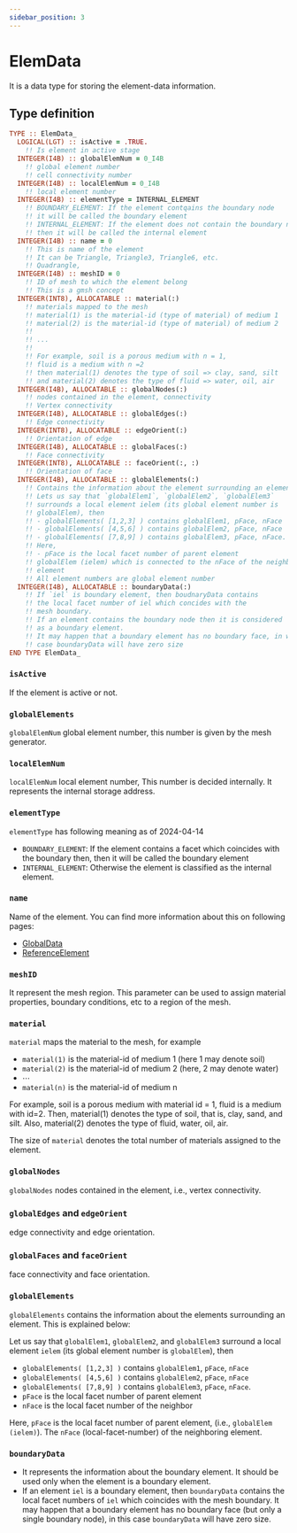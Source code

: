 ```yaml
---
sidebar_position: 3
---
```


# ElemData

<!-- markdownlint-disable MD041 MD013 MD033 MD012 -->

It is a data type for storing the element-data information.

## Type definition

```fortran
TYPE :: ElemData_
  LOGICAL(LGT) :: isActive = .TRUE.
    !! Is element in active stage
  INTEGER(I4B) :: globalElemNum = 0_I4B
    !! global element number
    !! cell connectivity number
  INTEGER(I4B) :: localElemNum = 0_I4B
    !! local element number
  INTEGER(I4B) :: elementType = INTERNAL_ELEMENT
    !! BOUNDARY_ELEMENT: If the element contqains the boundary node
    !! it will be called the boundary element
    !! INTERNAL_ELEMENT: If the element does not contain the boundary node
    !! then it will be called the internal element
  INTEGER(I4B) :: name = 0
    !! This is name of the element
    !! It can be Triangle, Triangle3, Triangle6, etc.
    !! Quadrangle,
  INTEGER(I4B) :: meshID = 0
    !! ID of mesh to which the element belong
    !! This is a gmsh concept
  INTEGER(INT8), ALLOCATABLE :: material(:)
    !! materials mapped to the mesh
    !! material(1) is the material-id (type of material) of medium 1
    !! material(2) is the material-id (type of material) of medium 2
    !!
    !! ...
    !!
    !! For example, soil is a porous medium with n = 1,
    !! fluid is a medium with n =2
    !! then material(1) denotes the type of soil => clay, sand, silt
    !! and material(2) denotes the type of fluid => water, oil, air
  INTEGER(I4B), ALLOCATABLE :: globalNodes(:)
    !! nodes contained in the element, connectivity
    !! Vertex connectivity
  INTEGER(I4B), ALLOCATABLE :: globalEdges(:)
    !! Edge connectivity
  INTEGER(INT8), ALLOCATABLE :: edgeOrient(:)
    !! Orientation of edge
  INTEGER(I4B), ALLOCATABLE :: globalFaces(:)
    !! Face connectivity
  INTEGER(INT8), ALLOCATABLE :: faceOrient(:, :)
    !! Orientation of face
  INTEGER(I4B), ALLOCATABLE :: globalElements(:)
    !! Contains the information about the element surrounding an element
    !! Lets us say that `globalElem1`, `globalElem2`, `globalElem3`
    !! surrounds a local element ielem (its global element number is
    !! globalElem), then
    !! - globalElements( [1,2,3] ) contains globalElem1, pFace, nFace
    !! - globalElements( [4,5,6] ) contains globalElem2, pFace, nFace
    !! - globalElements( [7,8,9] ) contains globalElem3, pFace, nFace.
    !! Here,
    !! - pFace is the local facet number of parent element
    !! globalElem (ielem) which is connected to the nFace of the neighbor
    !! element
    !! All element numbers are global element number
  INTEGER(I4B), ALLOCATABLE :: boundaryData(:)
    !! If `iel` is boundary element, then boudnaryData contains
    !! the local facet number of iel which concides with the
    !! mesh boundary.
    !! If an element contains the boundary node then it is considered
    !! as a boundary element.
    !! It may happen that a boundary element has no boundary face, in which
    !! case boundaryData will have zero size
END TYPE ElemData_
```

### `isActive`

If the element is active or not.

### `globalElements`

`globalElemNum` global element number, this number is given by the mesh generator.

### `localElemNum`

`localElemNum` local element number, This number is decided internally. It represents the internal storage address.

### `elementType`

`elementType` has following meaning as of 2024-04-14

- `BOUNDARY_ELEMENT`: If the element contains a facet which coincides with the boundary then, then it will be called the boundary element
- `INTERNAL_ELEMENT`: Otherwise the element is classified as the internal element.

### `name`

Name of the element. You can find more information about this on following pages:

- [GlobalData](../GlobalData/GlobalData.md)
- [ReferenceElement](../ReferenceElement)

### `meshID`

It represent the mesh region. This parameter can be used to assign material properties, boundary conditions, etc to a region of the mesh.

### `material`

`material` maps the material to the mesh, for example

- `material(1)` is the material-id of medium 1 (here 1 may denote soil)
- `material(2)` is the material-id of medium 2 (here, 2 may denote water)
- $\cdots$
- `material(n)` is the material-id of medium n

For example, soil is a porous medium with material id = 1, fluid is a medium with id=2. Then, material(1) denotes the type of soil, that is, clay, sand, and silt. Also, material(2) denotes the type of fluid, water, oil, air.

The size of `material` denotes the total number of materials assigned to the element.

### `globalNodes`

`globalNodes` nodes contained in the element, i.e., vertex connectivity.

### `globalEdges` and `edgeOrient`

edge connectivity and edge orientation.

### `globalFaces` and `faceOrient`

face connectivity and face orientation.

### `globalElements`

`globalElements` contains the information about the elements surrounding an element. This is explained below:

Let us say that `globalElem1`, `globalElem2`, and `globalElem3` surround a local element `ielem` (its global element number is `globalElem`), then

- `globalElements( [1,2,3] )` contains `globalElem1`, `pFace`, `nFace`
- `globalElements( [4,5,6] )` contains `globalElem2`, `pFace`, `nFace`
- `globalElements( [7,8,9] )` contains `globalElem3`, `pFace`, `nFace`.
- `pFace` is the local facet number of parent element
- `nFace` is the local facet number of the neighbor

Here, `pFace` is the local facet number of parent element, (i.e., `globalElem (ielem)`). The `nFace` (local-facet-number) of the neighboring element.

### `boundaryData`

- It represents the information about the boundary element. It should be used only when the element is a boundary element.
- If an element `iel` is a boundary element, then `boundaryData` contains the local facet numbers of `iel` which coincides with the mesh boundary. It may happen that a boundary element has no boundary face (but only a single boundary node), in this case `boundaryData` will have zero size.
